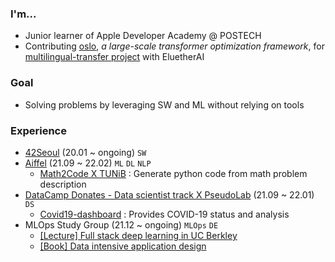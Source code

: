 ### I'm...
- Junior learner of Apple Developer Academy @ POSTECH
- Contributing [oslo](https://github.com/tunib-ai/oslo/pull/55), *a large-scale transformer optimization framework*, for [multilingual-transfer project](https://github.com/EleutherAI/multilingual-transfer) with EluetherAI

### Goal
- Solving problems by leveraging SW and ML without relying on tools

### Experience
- [42Seoul](https://github.com/cozytk/42seoul) (20.01 ~ ongoing) `SW`
- [Aiffel](https://github.com/cozytk/aiffel) (21.09 ~ 22.02) `ML` `DL` `NLP`
  - [Math2Code X TUNiB](https://github.com/calc-ai/overview) : Generate python code from math problem description 
- [DataCamp Donates - Data scientist track X PseudoLab](https://github.com/hwaneest/DataCamp_Donates_2021) (21.09 ~ 22.01) `DS`
  - [Covid19-dashboard](https://github.com/cozytk/covid_dashboard) : Provides COVID-19 status and analysis
- MLOps Study Group (21.12 ~ ongoing) `MLOps` `DE`
  - [[Lecture] Full stack deep learning in UC Berkley](https://recondite-raft-db3.notion.site/1a2945a573f940258a0f5befa3b9b87e)
  - [[Book] Data intensive application design](https://www.notion.so/6ba35d050a62435a935edda9b33bf77f)
